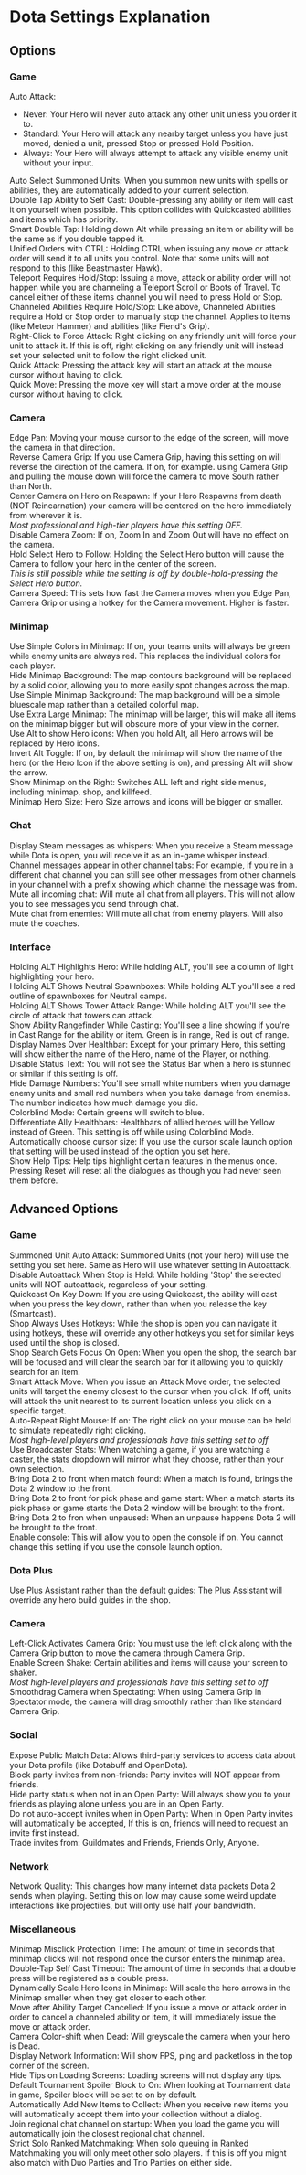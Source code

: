 # Dota Settings Explanation

## Options
### Game
Auto Attack:
* Never: Your Hero will never auto attack any other unit unless you order it to.
* Standard: Your Hero will attack any nearby target unless you have just moved, denied a unit, pressed Stop or pressed Hold Position.
* Always: Your Hero will always attempt to attack any visible enemy unit without your input.

Auto Select Summoned Units: When you summon new units with spells or abilities, they are automatically added to your current selection.
<br>Double Tap Ability to Self Cast: Double-pressing any ability or item will cast it on yourself when possible. This option collides with Quickcasted abilities and items which has priority.
<br>Smart Double Tap: Holding down Alt while pressing an item or ability will be the same as if you double tapped it.
<br>Unified Orders with CTRL: Holding CTRL when issuing any move or attack order will send it to all units you control. Note that some units will not respond to this (like Beastmaster Hawk).
<br>Teleport Requires Hold/Stop: Issuing a move, attack or ability order will not happen while you are channeling a Teleport Scroll or Boots of Travel. To cancel either of these items channel you will need to press Hold or Stop.
<br>Channeled Abilities Require Hold/Stop: Like above, Channeled Abilities require a Hold or Stop order to manually stop the channel. Applies to items (like Meteor Hammer) and abilities (like Fiend's Grip).
<br>Right-Click to Force Attack: Right clicking on any friendly unit will force your unit to attack it. If this is off, right clicking on any friendly unit will instead set your selected unit to follow the right clicked unit.
<br>Quick Attack: Pressing the attack key will start an attack at the mouse cursor without having to click.
<br>Quick Move: Pressing the move key will start a move order at the mouse cursor without having to click.
### Camera
Edge Pan: Moving your mouse cursor to the edge of the screen, will move the camera in that direction.
<br>Reverse Camera Grip: If you use Camera Grip, having this setting on will reverse the direction of the camera. If on, for example. using Camera Grip and pulling the mouse down will force the camera to move South rather than North.
<br>Center Camera on Hero on Respawn: If your Hero Respawns from death (NOT Reincarnation) your camera will be centered on the hero immediately from wherever it is.
<br>*Most professional and high-tier players have this setting OFF.*
<br>Disable Camera Zoom: If on, Zoom In and Zoom Out will have no effect on the camera.
<br>Hold Select Hero to Follow: Holding the Select Hero button will cause the Camera to follow your hero in the center of the screen.
<br>*This is still possible while the setting is off by double-hold-pressing the Select Hero button.*
<br>Camera Speed: This sets how fast the Camera moves when you Edge Pan, Camera Grip or using a hotkey for the Camera movement. Higher is faster.
### Minimap
Use Simple Colors in Minimap: If on, your teams units will always be green while enemy units are always red. This replaces the individual colors for each player.
<br>Hide Minimap Background: The map contours background will be replaced by a solid color, allowing you to more easily spot changes across the map.
<br>Use Simple Minimap Background: The map background will be a simple bluescale map rather than a detailed colorful map.
<br>Use Extra Large Minimap: The minimap will be larger, this will make all items on the minimap bigger but will obscure more of your view in the corner.
<br>Use Alt to show Hero icons: When you hold Alt, all Hero arrows will be replaced by Hero icons.
<br>Invert Alt Toggle: If on, by default the minimap will show the name of the hero (or the Hero Icon if the above setting is on), and pressing Alt will show the arrow.
<br>Show Minimap on the Right: Switches ALL left and right side menus, including minimap, shop, and killfeed.
<br>Minimap Hero Size: Hero Size arrows and icons will be bigger or smaller.
### Chat
Display Steam messages as whispers: When you receive a Steam message while Dota is open, you will receive it as an in-game whisper instead.
<br>Channel messages appear in other channel tabs: For example, if you're in a different chat channel you can still see other messages from other channels in your channel with a prefix showing which channel the message was from.
<br>Mute all incoming chat: Will mute all chat from all players. This will not allow you to see messages you send through chat.
<br>Mute chat from enemies: Will mute all chat from enemy players. Will also mute the coaches.
### Interface
Holding ALT Highlights Hero: While holding ALT, you'll see a column of light highlighting your hero.
<br>Holding ALT Shows Neutral Spawnboxes: While holding ALT you'll see a red outline of spawnboxes for Neutral camps.
<br>Holding ALT Shows Tower Attack Range: While holding ALT you'll see the circle of attack that towers can attack.
<br>Show Ability Rangefinder While Casting: You'll see a line showing if you're in Cast Range for the ability or item. Green is in range, Red is out of range.
<br>Display Names Over Healthbar: Except for your primary Hero, this setting will show either the name of the Hero, name of the Player, or nothing.
<br>Disable Status Text: You will not see the Status Bar when a hero is stunned or similar if this setting is off.
<br>Hide Damage Numbers: You'll see small white numbers when you damage enemy units and small red numbers when you take damage from enemies. The number indicates how much damage you did.
<br>Colorblind Mode: Certain greens will switch to blue.
<br>Differentiate Ally Healthbars: Healthbars of allied heroes will be Yellow instead of Green. This setting is off while using Colorblind Mode.
<br>Automatically choose cursor size: If you use the cursor scale launch option that setting will be used instead of the option you set here.
<br>Show Help Tips: Help tips highlight certain features in the menus once. Pressing Reset will reset all the dialogues as though you had never seen them before.
## Advanced Options
### Game
Summoned Unit Auto Attack: Summoned Units (not your hero) will use the setting you set here. Same as Hero will use whatever setting in Autoattack.
<br>Disable Autoattack When Stop is Held: While holding 'Stop' the selected units will NOT autoattack, regardless of your setting.
<br>Quickcast On Key Down: If you are using Quickcast, the ability will cast when you press the key down, rather than when you release the key (Smartcast).
<br>Shop Always Uses Hotkeys: While the shop is open you can navigate it using hotkeys, these will override any other hotkeys you set for similar keys used until the shop is closed.
<br>Shop Search Gets Focus On Open: When you open the shop, the search bar will be focused and will clear the search bar for it allowing you to quickly search for an item.
<br>Smart Attack Move: When you issue an Attack Move order, the selected units will target the enemy closest to the cursor when you click.  If off, units will attack the unit nearest to its current location unless you click on a specific target.
<br>Auto-Repeat Right Mouse: If on: The right click on your mouse can be held to simulate repeatedly right clicking.
<br>*Most high-level players and professionals have this setting set to off*
<br>Use Broadcaster Stats: When watching a game, if you are watching a caster, the stats dropdown will mirror what they choose, rather than your own selection.
<br>Bring Dota 2 to front when match found: When a match is found, brings the Dota 2 window to the front.
<br>Bring Dota 2 to front for pick phase and game start: When a match starts its pick phase or game starts the Dota 2 window will be brought to the front.
<br>Bring Dota 2 to fron when unpaused: When an unpause happens Dota 2 will be brought to the front.
<br>Enable console: This will allow you to open the console if on. You cannot change this setting if you use the console launch option.
### Dota Plus
Use Plus Assistant rather than the default guides: The Plus Assistant will override any hero build guides in the shop.
### Camera
Left-Click Activates Camera Grip: You must use the left click along with the Camera Grip button to move the camera through Camera Grip.
<br>Enable Screen Shake: Certain abilities and items will cause your screen to shaker.
<br>*Most high-level players and professionals have this setting set to off*
<br>Smoothdrag Camera when Spectating: When using Camera Grip in Spectator mode, the camera will drag smoothly rather than like standard Camera Grip.
### Social
Expose Public Match Data: Allows third-party services to access data about your Dota profile (like Dotabuff and OpenDota).
<br>Block party invites from non-friends: Party invites will NOT appear from friends.
<br>Hide party status when not in an Open Party: Will always show you to your friends as playing alone unless you are in an Open Party.
<br>Do not auto-accept ivnites when in Open Party: When in Open Party invites will automatically be accepted, If this is on, friends will need to request an invite first instead.
<br>Trade invites from: Guildmates and Friends, Friends Only, Anyone.
### Network
Network Quality: This changes how many internet data packets Dota 2 sends when playing. Setting this on low may cause some weird update interactions like projectiles, but will only use half your bandwidth.
### Miscellaneous
Minimap Misclick Protection Time: The amount of time in seconds that minimap clicks will not respond once the cursor enters the minimap area.
<br>Double-Tap Self Cast Timeout: The amount of time in seconds that a double press will be registered as a double press.
<br>Dynamically Scale Hero Icons in Minimap: Will scale the hero arrows in the Minimap smaller when they get closer to each other.
<br>Move after Ability Target Cancelled: If you issue a move or attack order in order to cancel a channeled ability or item, it will immediately issue the move or attack order.
<br>Camera Color-shift when Dead: Will greyscale the camera when your hero is Dead.
<br>Display Network Information: Will show FPS, ping and packetloss in the top corner of the screen.
<br>Hide Tips on Loading Screens: Loading screens will not display any tips.
<br>Default Tournament Spoiler Block to On: When looking at Tournament data in game, Spoiler block will be set to on by default.
<br>Automatically Add New Items to Collect: When you receive new items you will automatically accept them into your collection without a dialog.
<br>Join regional chat channel on startup: When you load the game you will automatically join the closest regional chat channel.
<br>Strict Solo Ranked Matchmaking: When solo queuing in Ranked Matchmaking you will only meet other solo players. If this is off you might also match with Duo Parties and Trio Parties on either side. 
